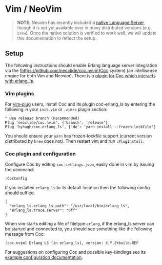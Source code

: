 # Vim / NeoVim

> **NOTE**: Neovim has recently included a [native Language
> Server](https://neovim.io/doc/user/lsp.html), though it is not yet available
> over in many distributed versions (e.g. `brew`). Once the native solution is
> verified to work well, we will update this documentation to reflect the setup.

## Setup

The following instructions should enable Erlang language server integration via
the [https://github.com/neoclide/coc.nvim](Coc system) (an intellisense engine
for both Vim and Neovim). There is a [plugin for Coc which interacts with
erlang_ls](https://github.com/hyhugh/coc-erlang_ls).


### Vim plugins

For [vim-plug](https://github.com/junegunn/vim-plug) users, install Coc and its
plugin coc-erlang_ls by entering the following in your `init.vim` or `.vimrc`
plugin section:

```vim
" Use release branch (Recommended)
Plug 'neoclide/coc.nvim', {'branch': 'release'}
Plug 'hyhugh/coc-erlang_ls', {'do': 'yarn install --frozen-lockfile'}
```

You should ensure your `yarn` has frozen-lockfile support (current version
distributed by `brew` does not). Then restart vim and run `:PlugInstall`.


### Coc plugin and configuration

Configure Coc by editing `coc-settings.json`, easily done in vim by issuing the
command:
```vim
:CocConfig
```

If you installed `erlang_ls` to its default location then the following config
should suffice:
```vim
{
  "erlang_ls.erlang_ls_path": "/usr/local/bin/erlang_ls",
  "erlang_ls.trace.server": "off"
}
```

When vim starts editing a file of filetype `erlang`, if the erlang_ls server
can be started and connected to, you should see something like the following
message from Coc:

```vim
[coc.nvim] Erlang LS (in erlang_ls), version: X.Y.Z+build.REF
```

For suggestions on configuring Coc and possible key-bindings see its [example
configuration
documentation](https://github.com/neoclide/coc.nvim#example-vim-configuration).
